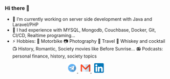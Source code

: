 ### Hi there 👋

- 🔭 I’m currently working on server side development with Java and Laravel/PHP
- 👯 I had experience with MYSQL, Mongodb, Couchbase, Docker, Git, CI/CD, Realtime programing...
- ⚡ Hobbies: 
🛵 Motorbike
📷 Photography 
🥾 Travel 
🥃 Whiskey and cocktail
📺 History, Romantic, Society movies like Before Sunrise...
📻 Podcasts: personal finance, history, society topics

<p align="center">
  <a href="https://t.me/conght" target="_blank">
    <img alt="Skype me" src="telegram.png" width="30" />
  </a>
  <span>&nbsp;</span>
  <a href="mailto:hoangcongst@gmail.com" target="_blank">
    <img alt="Email me" src="gmail.png" width="30" />
  </a>
  <span>&nbsp;</span>
  <a href="https://www.linkedin.com/in/hoangthanhcong" target="_blank">
    <img alt="My LinkedIn" src="linkedin.png" width="30" />
  </a>
</p>
